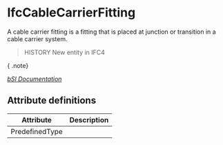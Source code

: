 IfcCableCarrierFitting
======================
A cable carrier fitting is a fitting that is placed at junction or transition
in a cable carrier system.  
  
> HISTORY  New entity in IFC4  
  
{ .note}  
>  
[ _bSI
Documentation_](https://standards.buildingsmart.org/IFC/DEV/IFC4_2/FINAL/HTML/schema/ifcelectricaldomain/lexical/ifccablecarrierfitting.htm)


Attribute definitions
---------------------
| Attribute      | Description   |
|----------------|---------------|
| PredefinedType |               |

